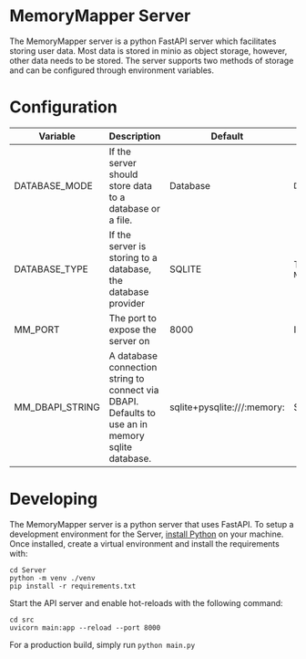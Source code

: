 # MemoryMapper Server
The MemoryMapper server is a python FastAPI server which facilitates storing user data. Most data is stored in minio as object storage, however, other data needs to be stored.
The server supports two methods of storage and can be configured through environment variables.

# Configuration

| Variable        | Description                                                                                      | Default                     | Values                        |
|-----------------|--------------------------------------------------------------------------------------------------|-----------------------------|-------------------------------|
| DATABASE_MODE   | If the server should store data to a database or a file.                                         | Database                    | `Database,File,MEMORY`        |
| DATABASE_TYPE   | If the server is storing to a database, the database provider                                    | SQLITE                      | TODO: `None,SQL,SQLITE,REDIS` |
| MM_PORT         | The port to expose the server on                                                                 | 8000                        | Int                           |
| MM_DBAPI_STRING | A database connection string to connect via DBAPI. Defaults to use an in memory sqlite database. | sqlite+pysqlite:///:memory: | String                        | 


# Developing

The MemoryMapper server is a python server that uses FastAPI. To setup a development environment for the Server, [install Python](https://www.python.org/downloads/) on your machine. Once installed, create a virtual environment and install the requirements with:
```
cd Server
python -m venv ./venv
pip install -r requirements.txt
```

Start the API server and enable hot-reloads with the following command:
```
cd src
uvicorn main:app --reload --port 8000
```

For a production build, simply run `python main.py`